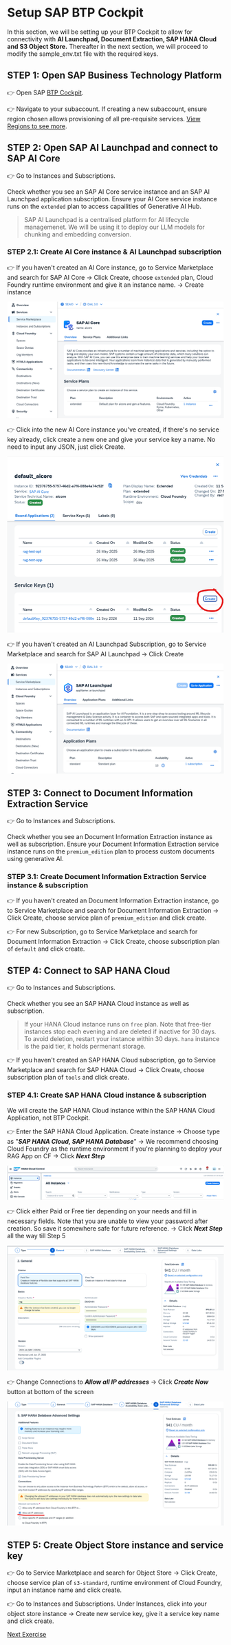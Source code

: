 # Setup SAP BTP Cockpit 

In this section, we will be setting up your BTP Cockpit to allow for connectivity with **AI Launchpad, Document Extraction, SAP HANA Cloud and S3 Object Store.** Thereafter in the next section, we will proceed to modify the sample_env.txt file with the required keys. 

## STEP 1: Open SAP Business Technology Platform

👉 Open SAP [BTP Cockpit](https://emea.cockpit.btp.cloud.sap/cockpit).

👉 Navigate to your subaccount. If creating a new subaccount, ensure region chosen allows provisioning of all pre-requisite services. [View Regions to see more](https://help.sap.com/docs/btp/sap-business-technology-platform/regions).

## STEP 2: Open SAP AI Launchpad and connect to SAP AI Core

👉 Go to Instances and Subscriptions.

Check whether you see an SAP AI Core service instance and an SAP AI Launchpad application subscription. Ensure your AI Core service instance runs on the ``extended`` plan to access capailities of Generative AI Hub.

> SAP AI Launchpad is a centralised platform for AI lifecycle managemenet. We will be using it to deploy our LLM models for chunking and embedding conversion. 

### STEP 2.1: Create AI Core instance & AI Launchpad subscription 

👉 If you haven't created an AI Core instance, go to Service Marketplace and search for SAP AI Core -> Click Create, choose ``extended`` plan, Cloud Foundry runtime environment and give it an instance name. -> Create instance 

![AICore](assets/AICore_create.png)

👉 Click into the new AI Core instance you've created, if there's no service key already, click create a new one and give your service key a name. No need to input any JSON, just click Create.

![AICore_Servicekey](assets/AICore_servicekey.png)

👉 If you haven't created an AI Launchpad Subscription, go to Service Marketplace and search for SAP AI Launchpad -> Click Create

![AI Launchpad](assets/AILaunchpad_create.png)

## STEP 3: Connect to Document Information Extraction Service 

👉 Go to Instances and Subscriptions.

Check whether you see an Document Information Extraction instance as well as subscription. Ensure your Document Information Extraction service instance runs on the ``premium_edition`` plan to process custom documents using generative AI.

### STEP 3.1: Create Document Information Extraction Service instance & subscription

👉 If you haven't created an Document Information Extraction instance, go to Service Marketplace and search for Document Information Extraction -> Click Create, choose service plan of ``premium_edition`` and click create. 

👉 For new Subscription, go to Service Marketplace and search for Document Information Extraction -> Click Create, choose subscription plan of ``default`` and click create. 

## STEP 4: Connect to SAP HANA Cloud

👉 Go to Instances and Subscriptions.

Check whether you see an SAP HANA Cloud instance as well as subscription.

> If your HANA Cloud instance runs on `free` plan. Note that free-tier instances stop each evening and are deleted if inactive for 30 days. To avoid deletion, restart your instance within 30 days. `hana` instance is the paid tier, it holds permenant storage.

👉 If you haven't created an SAP HANA Cloud subscription, go to Service Marketplace and search for SAP HANA Cloud -> Click Create, choose subscription plan of ``tools`` and click create. 

### STEP 4.1: Create SAP HANA Cloud instance & subscription

We will create the SAP HANA Cloud instance within the SAP HANA Cloud Application, not BTP Cockpit. 

👉 Enter the SAP HANA Cloud Application. Create instance -> Choose type as "***SAP HANA Cloud, SAP HANA Database***" -> We recommend choosing Cloud Foundry as the runtime environment if you're planning to deploy your RAG App on CF -> Click ***Next Step***

![HANA Cloud Instance](assets/HANA_instance.png)

👉 Click either Paid or Free tier depending on your needs and fill in necessary fields. Note that you are unable to view your password after creation. So save it somewhere safe for future reference. -> Click ***Next Step*** all the way till Step 5 

![HANA Cloud Instance](assets/HANA_createinstance1.png)

👉 Change Connections to ***Allow all IP addresses*** -> Click ***Create Now*** button at bottom of the screen

![HANA Cloud Instance](assets/HANA_createinstance2.png)

## STEP 5: Create Object Store instance and service key

👉 Go to Service Marketplace and search for Object Store -> Click Create, choose service plan of ``s3-standard``, runtime environment of Cloud Foundry, input an instance name and click create. 

👉 Go to Instances and Subscriptions. Under Instances, click into your object store instance -> Create new service key, give it a service key name and click create.  

[Next Exercise](2-Setting-up-env-file.md)